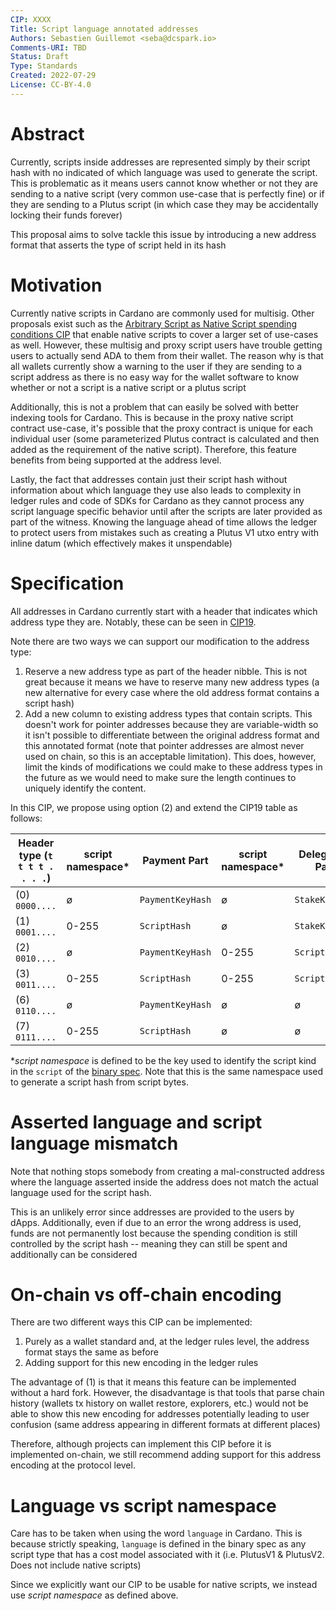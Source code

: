 ```yaml
---
CIP: XXXX
Title: Script language annotated addresses
Authors: Sebastien Guillemot <seba@dcspark.io>
Comments-URI: TBD
Status: Draft
Type: Standards
Created: 2022-07-29
License: CC-BY-4.0
---
```


# Abstract

Currently, scripts inside addresses are represented simply by their script hash with no indicated of which language was used to generate the script. This is problematic as it means users cannot know whether or not they are sending to a native script (very common use-case that is perfectly fine) or if they are sending to a Plutus script (in which case they may be accidentally locking their funds forever)

This proposal aims to solve tackle this issue by introducing a new address format that asserts the type of script held in its hash

# Motivation

Currently native scripts in Cardano are commonly used for multisig. Other proposals exist such as the [Arbitrary Script as Native Script spending conditions CIP](https://github.com/cardano-foundation/CIPs/pull/309) that enable native scripts to cover a larger set of use-cases as well. However, these multisig and proxy script users have trouble getting users to actually send ADA to them from their wallet. The reason why is that all wallets currently show a warning to the user if they are sending to a script address as there is no easy way for the wallet software to know whether or not a script is a native script or a plutus script

Additionally, this is not a problem that can easily be solved with better indexing tools for Cardano. This is because in the proxy native script contract use-case, it's possible that the proxy contract is unique for each individual user (some parameterized Plutus contract is calculated and then added as the requirement of the native script). Therefore, this feature benefits from being supported at the address level.

Lastly, the fact that addresses contain just their script hash without information about which language they use also leads to complexity in ledger rules and code of SDKs for Cardano as they cannot process any script language specific behavior until after the scripts are later provided as part of the witness. Knowing the language ahead of time allows the ledger to protect users from mistakes such as creating a Plutus V1 utxo entry with inline datum (which effectively makes it unspendable)

# Specification

All addresses in Cardano currently start with a header that indicates which address type they are. Notably, these can be seen in [CIP19](../CIP-0019/README.md).

Note there are two ways we can support our modification to the address type:

1) Reserve a new address type as part of the header nibble. This is not great because it means we have to reserve many new address types (a new alternative for every case where the old address format contains a script hash)
2) Add a new column to existing address types that contain scripts. This doesn't work for pointer addresses because they are variable-width so it isn't possible to differentiate between the original address format and this annotated format (note that pointer addresses are almost never used on chain, so this is an acceptable limitation). This does, however, limit the kinds of modifications we could make to these address types in the future as we would need to make sure the length continues to uniquely identify the content.

In this CIP, we propose using option (2) and extend the CIP19 table as follows:

Header type (`t t t t . . . .`) | script namespace* | Payment Part     | script namespace* | Delegation Part
---                             | ---               | ---              | ---               |---
(0) `0000....`                  | ø                 | `PaymentKeyHash` | ø                 | `StakeKeyHash`
(1) `0001....`                  | 0-255             | `ScriptHash`     | ø                 | `StakeKeyHash`
(2) `0010....`                  | ø                 | `PaymentKeyHash` | 0-255             | `ScriptHash`
(3) `0011....`                  | 0-255             | `ScriptHash`     | 0-255             | `ScriptHash`
(6) `0110....`                  | ø                 | `PaymentKeyHash` | ø                 | ø
(7) `0111....`                  | 0-255             | `ScriptHash`     | ø                 | ø

**script namespace* is defined to be the key used to identify the script kind in the `script` of the [binary spec](https://github.com/input-output-hk/cardano-ledger/blob/master/eras/babbage/test-suite/cddl-files/babbage.cddl#L421). Note that this is the same namespace used to generate a script hash from script bytes.

# Asserted language and script language mismatch

Note that nothing stops somebody from creating a mal-constructed address where the language asserted inside the address does not match the actual language used for the script hash.

This is an unlikely error since addresses are provided to the users by dApps. Additionally, even if due to an error the wrong address is used, funds are not permanently lost because the spending condition is still controlled by the script hash -- meaning they can still be spent and additionally can be considered 

# On-chain vs off-chain encoding

There are two different ways this CIP can be implemented:

1. Purely as a wallet standard and, at the ledger rules level, the address format stays the same as before
2. Adding support for this new encoding in the ledger rules

The advantage of (1) is that it means this feature can be implemented without a hard fork. However, the disadvantage is that tools that parse chain history (wallets tx history on wallet restore, explorers, etc.) would not be able to show this new encoding for addresses potentially leading to user confusion (same address appearing in different formats at different places)

Therefore, although projects can implement this CIP before it is implemented on-chain, we still recommend adding support for this address encoding at the protocol level.

# Language vs script namespace

Care has to be taken when using the word `language` in Cardano. This is because strictly speaking, `language` is defined in the binary spec as any script type that has a cost model associated with it (i.e. PlutusV1 & PlutusV2. Does not include native scripts)

Since we explicitly want our CIP to be usable for native scripts, we instead use *script namespace* as defined above.